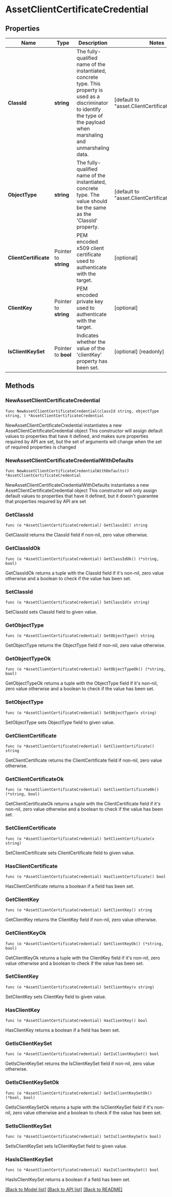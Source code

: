 # AssetClientCertificateCredential

## Properties

Name | Type | Description | Notes
------------ | ------------- | ------------- | -------------
**ClassId** | **string** | The fully-qualified name of the instantiated, concrete type. This property is used as a discriminator to identify the type of the payload when marshaling and unmarshaling data. | [default to "asset.ClientCertificateCredential"]
**ObjectType** | **string** | The fully-qualified name of the instantiated, concrete type. The value should be the same as the &#39;ClassId&#39; property. | [default to "asset.ClientCertificateCredential"]
**ClientCertificate** | Pointer to **string** | PEM encoded x509 client certificate used to authenticate with the target. | [optional] 
**ClientKey** | Pointer to **string** | PEM encoded private key used to authenticate with the target. | [optional] 
**IsClientKeySet** | Pointer to **bool** | Indicates whether the value of the &#39;clientKey&#39; property has been set. | [optional] [readonly] 

## Methods

### NewAssetClientCertificateCredential

`func NewAssetClientCertificateCredential(classId string, objectType string, ) *AssetClientCertificateCredential`

NewAssetClientCertificateCredential instantiates a new AssetClientCertificateCredential object
This constructor will assign default values to properties that have it defined,
and makes sure properties required by API are set, but the set of arguments
will change when the set of required properties is changed

### NewAssetClientCertificateCredentialWithDefaults

`func NewAssetClientCertificateCredentialWithDefaults() *AssetClientCertificateCredential`

NewAssetClientCertificateCredentialWithDefaults instantiates a new AssetClientCertificateCredential object
This constructor will only assign default values to properties that have it defined,
but it doesn't guarantee that properties required by API are set

### GetClassId

`func (o *AssetClientCertificateCredential) GetClassId() string`

GetClassId returns the ClassId field if non-nil, zero value otherwise.

### GetClassIdOk

`func (o *AssetClientCertificateCredential) GetClassIdOk() (*string, bool)`

GetClassIdOk returns a tuple with the ClassId field if it's non-nil, zero value otherwise
and a boolean to check if the value has been set.

### SetClassId

`func (o *AssetClientCertificateCredential) SetClassId(v string)`

SetClassId sets ClassId field to given value.


### GetObjectType

`func (o *AssetClientCertificateCredential) GetObjectType() string`

GetObjectType returns the ObjectType field if non-nil, zero value otherwise.

### GetObjectTypeOk

`func (o *AssetClientCertificateCredential) GetObjectTypeOk() (*string, bool)`

GetObjectTypeOk returns a tuple with the ObjectType field if it's non-nil, zero value otherwise
and a boolean to check if the value has been set.

### SetObjectType

`func (o *AssetClientCertificateCredential) SetObjectType(v string)`

SetObjectType sets ObjectType field to given value.


### GetClientCertificate

`func (o *AssetClientCertificateCredential) GetClientCertificate() string`

GetClientCertificate returns the ClientCertificate field if non-nil, zero value otherwise.

### GetClientCertificateOk

`func (o *AssetClientCertificateCredential) GetClientCertificateOk() (*string, bool)`

GetClientCertificateOk returns a tuple with the ClientCertificate field if it's non-nil, zero value otherwise
and a boolean to check if the value has been set.

### SetClientCertificate

`func (o *AssetClientCertificateCredential) SetClientCertificate(v string)`

SetClientCertificate sets ClientCertificate field to given value.

### HasClientCertificate

`func (o *AssetClientCertificateCredential) HasClientCertificate() bool`

HasClientCertificate returns a boolean if a field has been set.

### GetClientKey

`func (o *AssetClientCertificateCredential) GetClientKey() string`

GetClientKey returns the ClientKey field if non-nil, zero value otherwise.

### GetClientKeyOk

`func (o *AssetClientCertificateCredential) GetClientKeyOk() (*string, bool)`

GetClientKeyOk returns a tuple with the ClientKey field if it's non-nil, zero value otherwise
and a boolean to check if the value has been set.

### SetClientKey

`func (o *AssetClientCertificateCredential) SetClientKey(v string)`

SetClientKey sets ClientKey field to given value.

### HasClientKey

`func (o *AssetClientCertificateCredential) HasClientKey() bool`

HasClientKey returns a boolean if a field has been set.

### GetIsClientKeySet

`func (o *AssetClientCertificateCredential) GetIsClientKeySet() bool`

GetIsClientKeySet returns the IsClientKeySet field if non-nil, zero value otherwise.

### GetIsClientKeySetOk

`func (o *AssetClientCertificateCredential) GetIsClientKeySetOk() (*bool, bool)`

GetIsClientKeySetOk returns a tuple with the IsClientKeySet field if it's non-nil, zero value otherwise
and a boolean to check if the value has been set.

### SetIsClientKeySet

`func (o *AssetClientCertificateCredential) SetIsClientKeySet(v bool)`

SetIsClientKeySet sets IsClientKeySet field to given value.

### HasIsClientKeySet

`func (o *AssetClientCertificateCredential) HasIsClientKeySet() bool`

HasIsClientKeySet returns a boolean if a field has been set.


[[Back to Model list]](../README.md#documentation-for-models) [[Back to API list]](../README.md#documentation-for-api-endpoints) [[Back to README]](../README.md)


